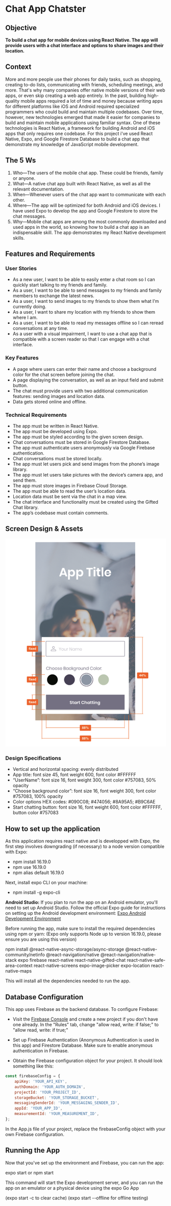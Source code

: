 # Chat App Chatster

## Objective

**To build a chat app for mobile devices using React Native. The app will
provide users with a chat interface and options to share images and their
location.**

## Context

More and more people use their phones for daily tasks, such as shopping, creating to-do lists,
communicating with friends, scheduling meetings, and more. That's why many companies offer native
mobile versions of their web apps, or even skip creating a web app entirely.
In the past, building high-quality mobile apps required a lot of time and money because writing apps
for different platforms like iOS and Android required specialized programmers who could build and
maintain multiple codebases.
Over time, however, new technologies emerged that made it easier for companies to build and
maintain mobile applications using familiar syntax. One of these technologies is React Native, a
framework for building Android and iOS apps that only requires one codebase.
For this project i've used React Native, Expo, and Google Firestore Database to build a
chat app that demonstrate my knowledge of JavaScript mobile
development.

## The 5 Ws

1. Who—The users of the mobile chat app. These could be friends, family or anyone.
2. What—A native chat app built with React Native, as well as all the relevant documentation.
3. When—Whenever users of the chat app want to communicate with each other.
4. Where—The app will be optimized for both Android and iOS devices. I have used
   Expo to develop the app and Google Firestore to store the chat messages.
5. Why—Mobile chat apps are among the most commonly downloaded and used apps
   in the world, so knowing how to build a chat app is an indispensable skill. The app
   demonstrates my React Native development skills.

## Features and Requirements

### User Stories

- As a new user, I want to be able to easily enter a chat room so I can quickly start talking to my friends and family.
- As a user, I want to be able to send messages to my friends and family members to exchange
  the latest news.
- As a user, I want to send images to my friends to show them what I’m currently doing.
- As a user, I want to share my location with my friends to show them where I am.
- As a user, I want to be able to read my messages offline so I can reread conversations at any
  time.
- As a user with a visual impairment, I want to use a chat app that is compatible with a screen
  reader so that I can engage with a chat interface.

### Key Features

- A page where users can enter their name and choose a background color for the chat screen
  before joining the chat.
- A page displaying the conversation, as well as an input field and submit button.
- The chat must provide users with two additional communication features: sending images
  and location data.
- Data gets stored online and offline.

### Technical Requirements

- The app must be written in React Native.
- The app must be developed using Expo.
- The app must be styled according to the given screen design.
- Chat conversations must be stored in Google Firestore Database.
- The app must authenticate users anonymously via Google Firebase authentication.
- Chat conversations must be stored locally.
- The app must let users pick and send images from the phone’s image library.
- The app must let users take pictures with the device’s camera app, and send them.
- The app must store images in Firebase Cloud Storage.
- The app must be able to read the user’s location data.
- Location data must be sent via the chat in a map view.
- The chat interface and functionality must be created using the Gifted Chat library.
- The app’s codebase must contain comments.

## Screen Design & Assets

![Screen Design](./assets/screen-design.png)

### Design Specifications

- Vertical and horizontal spacing: evenly distributed
- App title: font size 45, font weight 600, font color #FFFFFF
- “UserName”: font size 16, font weight 300, font color #757083, 50% opacity
- “Choose background color”: font size 16, font weight 300, font color #757083, 100% opacity
- Color options HEX codes: #090C08; #474056; #8A95A5; #B9C6AE
- Start chatting button: font size 16, font weight 600, font color #FFFFFF, button color #757083

## How to set up the application

As this application requires react native and is developped with Expo, the first step involves downgrading (if necessary) to a node version compatible with Expo:

- npm install 16.19.0
- npm use 16.19.0
- npm alias default 16.19.0

Next, install expo CLI on your machine:

- npm install -g expo-cli

**Android Studio:** If you plan to run the app on an Android emulator, you'll need to set up Android Studio. Follow the official Expo guide for instructions on setting up the Android development environment: [Expo Android Development Environment](https://docs.expo.dev/workflow/android-studio-emulator/)

Before running the app, make sure to install the required dependencies using npm or yarn:
(Expo only supports Node up to version 16.19.0, please ensure you are using this version)

npm install
@react-native-async-storage/async-storage
@react-native-community/netinfo
@react-navigation/native
@react-navigation/native-stack
expo firebase
react-native
react-native-gifted-chat
react-native-safe-area-context
react-native-screens
expo-image-picker
expo-location
react-native-maps

This will install all the dependencies needed to run the app.

## Database Configuration

This app uses Firebase as the backend database. To configure Firebase:

- Visit the [Firebase Console](https://console.firebase.google.com/) and create a new project if you don't have one already. In the "Rules" tab, change "allow read, write: if false;" to "allow read, write: if true;"

- Set up Firebase Authentication (Anonymous Authentication is used in this app) and Firestore Database. Make sure to enable anonymous authentication in Firebase.

- Obtain the Firebase configuration object for your project. It should look something like this:

```javascript
const firebaseConfig = {
	apiKey: 'YOUR_API_KEY',
	authDomain: 'YOUR_AUTH_DOMAIN',
	projectId: 'YOUR_PROJECT_ID',
	storageBucket: 'YOUR_STORAGE_BUCKET',
	messagingSenderId: 'YOUR_MESSAGING_SENDER_ID',
	appId: 'YOUR_APP_ID',
	measurementId: 'YOUR_MEASUREMENT_ID',
};
```

In the App.js file of your project, replace the firebaseConfig object with your own Firebase configuration.

## Running the App

Now that you've set up the environment and Firebase, you can run the app:

expo start or npm start

This command will start the Expo development server, and you can run the app on an emulator or a physical device using the expo Go App

(expo start -c to clear cache)
(expo start --offline for offline testing)
